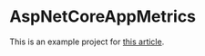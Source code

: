 # AspNetCoreAppMetrics

This is an example project for [this article](https://northern-dev.net/asp-net-core-metrics/).
